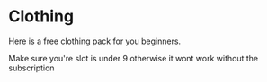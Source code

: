 # Clothing
Here is a free clothing pack for you beginners.  

Make sure you're slot is under 9 otherwise it wont work without the subscription



